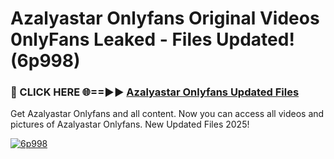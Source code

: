 # Azalyastar Onlyfans Original Videos 0nlyFans Leaked - Files Updated! (6p998)

<h3>🔴 CLICK HERE 🌐==►► <a href="https://tinyurl.com/2m67pmp6" rel="nofollow">Azalyastar Onlyfans Updated Files</a></h3>

Get Azalyastar Onlyfans and all content. Now you can access all videos and pictures of Azalyastar Onlyfans. New Updated Files 2025!

[![6p998](https://i.imgur.com/H4QAA4z.gif)](https://tinyurl.com/2m67pmp6)